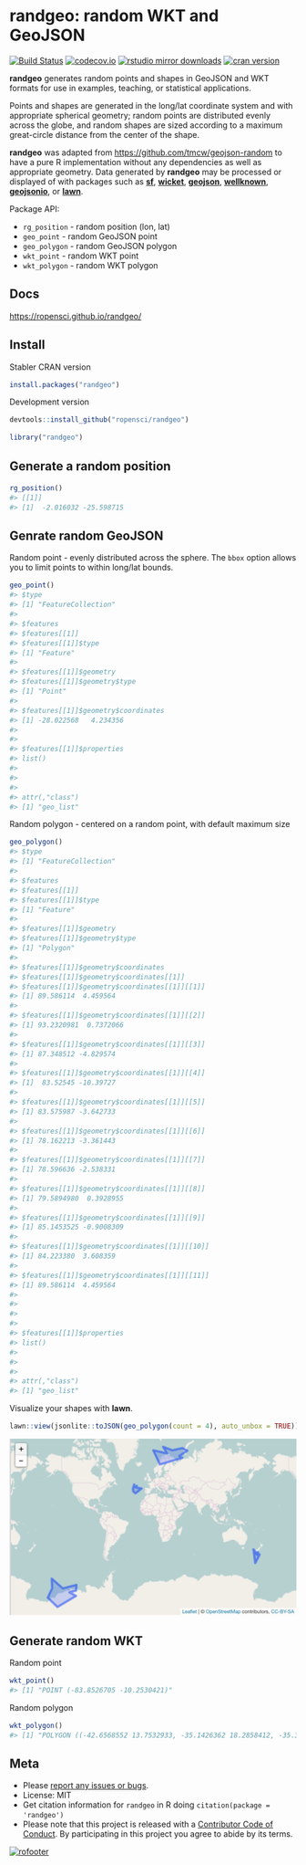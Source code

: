 randgeo: random WKT and GeoJSON
===============================



[![Build Status](https://travis-ci.org/ropensci/randgeo.svg?branch=master)](https://travis-ci.org/ropensci/randgeo)
[![codecov.io](https://codecov.io/github/ropensci/randgeo/coverage.svg?branch=master)](https://codecov.io/github/ropensci/randgeo?branch=master)
[![rstudio mirror downloads](http://cranlogs.r-pkg.org/badges/randgeo?color=C9A115)](https://github.com/metacran/cranlogs.app)
[![cran version](http://www.r-pkg.org/badges/version/randgeo)](https://cran.r-project.org/package=randgeo)

**randgeo** generates random points and shapes in GeoJSON and WKT formats for use
in examples, teaching, or statistical applications.

Points and shapes are generated in the long/lat coordinate system and with
appropriate spherical geometry; random points are distributed evenly across
the globe, and random shapes are sized according to a maximum great-circle
distance from the center of the shape. 

**randgeo** was adapted from <https://github.com/tmcw/geojson-random> to have a pure R
implementation without any dependencies as well as appropriate geometry. Data generated
by **randgeo** may be processed or displayed of with packages such as
[**sf**](https://cran.r-project.org/package=sf),
[**wicket**](https://cran.r-project.org/package=wicket),
[**geojson**](https://cran.r-project.org/package=geojson),
[**wellknown**](https://cran.r-project.org/package=wellknown),
[**geojsonio**](https://cran.r-project.org/package=geojsonio), or
[**lawn**](https://cran.r-project.org/package=lawn).

Package API:

* `rg_position` - random position (lon, lat)
* `geo_point` - random GeoJSON point
* `geo_polygon` - random GeoJSON polygon
* `wkt_point` - random WKT point
* `wkt_polygon` - random WKT polygon

## Docs

<https://ropensci.github.io/randgeo/>

## Install

Stabler CRAN version


```r
install.packages("randgeo")
```

Development version


```r
devtools::install_github("ropensci/randgeo")
```


```r
library("randgeo")
```

## Generate a random position


```r
rg_position()
#> [[1]]
#> [1]  -2.016032 -25.598715
```

## Genrate random GeoJSON

Random point - evenly distributed across the sphere.  The `bbox` option allows
you to limit points to within long/lat bounds.


```r
geo_point()
#> $type
#> [1] "FeatureCollection"
#> 
#> $features
#> $features[[1]]
#> $features[[1]]$type
#> [1] "Feature"
#> 
#> $features[[1]]$geometry
#> $features[[1]]$geometry$type
#> [1] "Point"
#> 
#> $features[[1]]$geometry$coordinates
#> [1] -28.022568   4.234356
#> 
#> 
#> $features[[1]]$properties
#> list()
#> 
#> 
#> 
#> attr(,"class")
#> [1] "geo_list"
```

Random polygon - centered on a random point, with default maximum size


```r
geo_polygon()
#> $type
#> [1] "FeatureCollection"
#> 
#> $features
#> $features[[1]]
#> $features[[1]]$type
#> [1] "Feature"
#> 
#> $features[[1]]$geometry
#> $features[[1]]$geometry$type
#> [1] "Polygon"
#> 
#> $features[[1]]$geometry$coordinates
#> $features[[1]]$geometry$coordinates[[1]]
#> $features[[1]]$geometry$coordinates[[1]][[1]]
#> [1] 89.586114  4.459564
#> 
#> $features[[1]]$geometry$coordinates[[1]][[2]]
#> [1] 93.2320981  0.7372066
#> 
#> $features[[1]]$geometry$coordinates[[1]][[3]]
#> [1] 87.348512 -4.829574
#> 
#> $features[[1]]$geometry$coordinates[[1]][[4]]
#> [1]  83.52545 -10.39727
#> 
#> $features[[1]]$geometry$coordinates[[1]][[5]]
#> [1] 83.575987 -3.642733
#> 
#> $features[[1]]$geometry$coordinates[[1]][[6]]
#> [1] 78.162213 -3.361443
#> 
#> $features[[1]]$geometry$coordinates[[1]][[7]]
#> [1] 78.596636 -2.538331
#> 
#> $features[[1]]$geometry$coordinates[[1]][[8]]
#> [1] 79.5894980  0.3928955
#> 
#> $features[[1]]$geometry$coordinates[[1]][[9]]
#> [1] 85.1453525 -0.9008309
#> 
#> $features[[1]]$geometry$coordinates[[1]][[10]]
#> [1] 84.223380  3.608359
#> 
#> $features[[1]]$geometry$coordinates[[1]][[11]]
#> [1] 89.586114  4.459564
#> 
#> 
#> 
#> 
#> $features[[1]]$properties
#> list()
#> 
#> 
#> 
#> attr(,"class")
#> [1] "geo_list"
```

Visualize your shapes with **lawn**.


```r
lawn::view(jsonlite::toJSON(geo_polygon(count = 4), auto_unbox = TRUE))
```

![map](inst/img/plot.png)


## Generate random WKT

Random point


```r
wkt_point()
#> [1] "POINT (-83.8526705 -10.2530421)"
```

Random polygon


```r
wkt_polygon()
#> [1] "POLYGON ((-42.6568552 13.7532933, -35.1426362 18.2858412, -35.3604405 7.8659975, -41.3825862 10.6372332, -41.5181338 2.7310015, -43.8718184 9.9846496, -44.8487826 9.0094509, -46.1718704 9.9172417, -49.4804921 16.7181997, -44.4215407 15.5379150, -42.6568552 13.7532933))"
```

## Meta

* Please [report any issues or bugs](https://github.com/ropensci/randgeo/issues).
* License: MIT
* Get citation information for `randgeo` in R doing `citation(package = 'randgeo')`
* Please note that this project is released with a [Contributor Code of Conduct](CONDUCT.md). By participating in this project you agree to abide by its terms.

[![rofooter](https://ropensci.org/public_images/github_footer.png)](https://ropensci.org)

